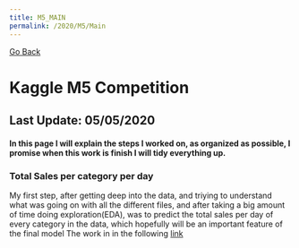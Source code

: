 ```yaml
---
title: M5_MAIN
permalink: /2020/M5/Main
---
```

[Go Back](https://paulb86uk.github.io/PP_ART.github.io/)

# Kaggle M5 Competition
## Last Update: 05/05/2020
#### In this page I will explain the steps I worked on, as organized as possible, I promise when this work is finish I will tidy everything up.

### Total Sales per category per day
My first step, after getting deep into the data, and triying to understand what was going on with all the different files, and after taking a big amount of time doing exploration(EDA),
was to predict the total sales per day of every category in the data, which hopefully will be an important feature of the final model
The work in in the following [link](https://paulb86uk.github.io/PP_ART.github.io/2020/M5/Sales_per_Category_day)

